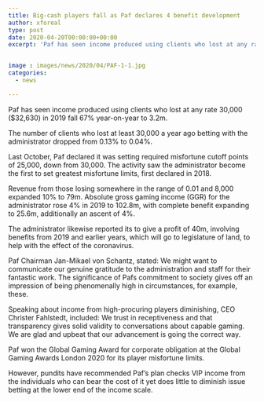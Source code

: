 ```yaml
---
title: Big-cash players fall as Paf declares 4 benefit development
author: xforeal 
type: post
date: 2020-04-20T00:00:00+00:00
excerpt: 'Paf has seen income produced using clients who lost at any rate 30,000 ($32,630) in 2019 fall 67&amp;percnt; year-on-year to 3 '


image : images/news/2020/04/PAF-1-1.jpg
categories:
  - news

---
```

Paf has seen income produced using clients who lost at any rate 30,000 ($32,630) in 2019 fall 67&percnt; year-on-year to 3.2m. 

The number of clients who lost at least 30,000 a year ago betting with the administrator dropped from 0.13&percnt; to 0.04&percnt;. 

Last October, Paf declared it was setting required misfortune cutoff points of 25,000, down from 30,000. The activity saw the administrator become the first to set greatest misfortune limits, first declared in 2018. 

Revenue from those losing somewhere in the range of 0.01 and 8,000 expanded 10&percnt; to 79m. Absolute gross gaming income (GGR) for the administrator rose 4&percnt; in 2019 to 102.8m, with complete benefit expanding to 25.6m, additionally an ascent of 4&percnt;. 

The administrator likewise reported its to give a profit of 40m, involving benefits from 2019 and earlier years, which will go to legislature of land, to help with the effect of the coronavirus. 

Paf Chairman Jan-Mikael von Schantz, stated: We might want to communicate our genuine gratitude to the administration and staff for their fantastic work. The significance of Pafs commitment to society gives off an impression of being phenomenally high in circumstances, for example, these. 

Speaking about income from high-procuring players diminishing, CEO Christer Fahlstedt, included: We trust in receptiveness and that transparency gives solid validity to conversations about capable gaming. We are glad and upbeat that our advancement is going the correct way. 

Paf won the Global Gaming Award for corporate obligation at the Global Gaming Awards London 2020 for its player misfortune limits. 

However, pundits have recommended Paf&#8217;s plan checks VIP income from the individuals who can bear the cost of it yet does little to diminish issue betting at the lower end of the income scale.